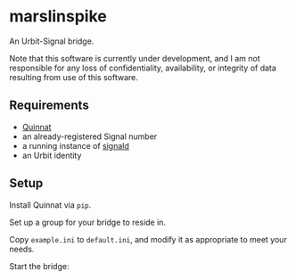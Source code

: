 # marslinspike

An Urbit-Signal bridge.

Note that this software is currently under development, and I am not responsible for any loss of confidentiality, availability, or integrity of data resulting from use of this software.

## Requirements

* [Quinnat](https://github.com/midsum-salrux/quinnat)
* an already-registered Signal number
* a running instance of [signald](https://gitlab.com/signald/signald)
* an Urbit identity

## Setup

Install Quinnat via `pip`.

Set up a group for your bridge to reside in.

Copy `example.ini` to `default.ini`, and modify it as appropriate to meet your needs.

Start the bridge:


